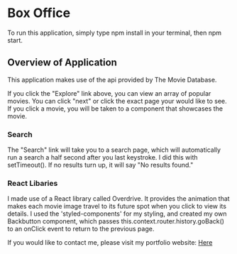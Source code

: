 # Box Office

To run this application, simply type npm install in your terminal, then npm start.

## Overview of Application

This application makes use of the api provided by The Movie Database.

If you click the "Explore" link above, you can view an array of popular movies. You can click "next" or click the exact page your would like to see. If you click a movie, you will be taken to a component that showcases the movie.

### Search
The "Search" link will take you to a search page, which will automatically run a search a half second after you last keystroke. I did this with setTimeout(). If no results turn up, it will say "No results found."

### React Libaries
I made use of a React library called Overdrive. It provides the animation that makes each movie image travel to its future spot when you click to view its details. I used the 'styled-components' for my styling, and created my own Backbutton component, which passes this.context.router.history.goBack() to an onClick event to return to the previous page.

If you would like to contact me, please visit my portfolio website: [Here](http://stevefischer.me/)